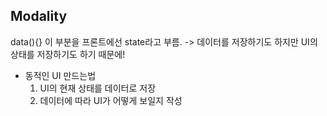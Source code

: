 
## Modality
  data(){} 이 부분을 프론트에선 state라고 부름.
   -> 데이터를 저장하기도 하지만 UI의 상태를 저장하기도 하기 때문에!

  - 동적인 UI 만드는법
    1. UI의 현재 상태를 데이터로 저장
    2. 데이터에 따라 UI가 어떻게 보일지 작성 
